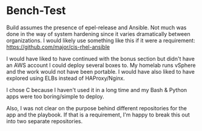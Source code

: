 # Bench-Test

Build assumes the presence of epel-release and Ansible. Not much was done in the way of system hardening since it varies dramatically between organizations. I would likely use something like this if it were a requirement: https://github.com/major/cis-rhel-ansible

I would have liked to have continued with the bonus section but didn't have an AWS account I could deploy several boxes to. My homelab runs vSphere and the work would not have been portable. I would have also liked to have explored using ELBs instead of HAProxy/Nginx.

I chose C because I haven't used it in a long time and my Bash & Python apps were too boring/simple to deploy.

Also, I was not clear on the purpose behind different repositories for the app and the playbook. If that is a requirement, I'm happy to break this out into two separate repositories.
